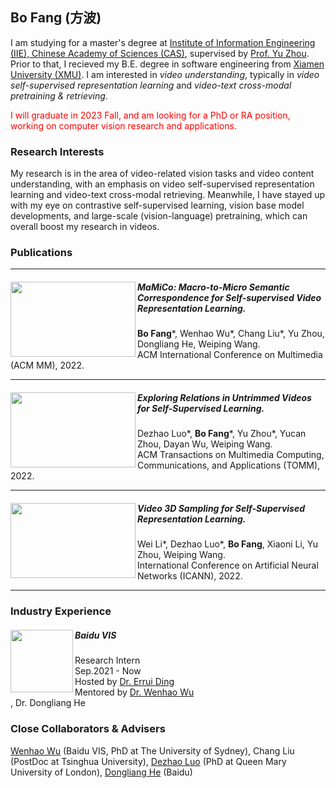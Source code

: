 ## Bo Fang (方波)

I am studying for a master's degree at [Institute of Information Engineering (IIE), Chinese Academy of Sciences (CAS)](https://www.iie.ac.cn/), supervised by [Prof. Yu Zhou](https://people.ucas.ac.cn/~yuzhou). Prior to that, I recieved my B.E. degree in software engineering from [Xiamen University (XMU)](https://www.xmu.edu.cn/). I am interested in *video understanding*, typically in *video self-supervised representation learning* and *video-text cross-modal pretraining & retrieving*.

<!-- 
I will graduate in 2023 Fall, and am looking for a PhD or RA position, working on computer vision research and applications.
-->
<p><font color="red">I will graduate in 2023 Fall, and am looking for a PhD or RA position, working on computer vision research and applications.</font></p>

### Research Interests

My research is in the area of video-related vision tasks and video content understanding, with an emphasis on video self-supervised representation learning and video-text cross-modal retrieving. Meanwhile, I have stayed up with my eye on contrastive self-supervised learning, vision base model developments, and large-scale (vision-language) pretraining, which can overall boost my research in videos.


### Publications
<HR>
    
<div>
    <img align="left" src="https://user-images.githubusercontent.com/42595629/185023927-83c99763-4955-42d7-90c5-4642225dd2ee.png" width=200 height=120/> 
    <div>
       <h5>MaMiCo: Macro-to-Micro Semantic Correspondence for Self-supervised Video Representation Learning.</h5>
       <div><b style="font-weight:bold;">Bo Fang</b>*, Wenhao Wu*, Chang Liu*, Yu Zhou, Dongliang He, Weiping Wang.</div>
       <div>ACM International Conference on Multimedia (ACM MM), 2022.</div>
     </div>
</div>
    
<HR>
    
<div>
    <img align="left" src="https://user-images.githubusercontent.com/42595629/185025380-a7edc098-ed5c-416a-92e7-10995a824ad8.png" width=200 height=120/> 
    <div>
       <h5>Exploring Relations in Untrimmed Videos for Self-Supervised Learning.</h5>
       <div>Dezhao Luo*, <b style="font-weight:bold;">Bo Fang</b>*, Yu Zhou*, Yucan Zhou, Dayan Wu, Weiping Wang.</div>
       <div>ACM Transactions on Multimedia Computing, Communications, and Applications (TOMM), 2022.</div>
    </div>
</div>

<HR>

<div>
    <img align="left" src="https://user-images.githubusercontent.com/42595629/185026167-1302917d-a4d5-4fec-882d-e2b5d1061c36.png" width=200 height=120/>
    <div>
       <h5>Video 3D Sampling for Self-Supervised Representation Learning.</h5>
       <div>Wei Li*, Dezhao Luo*, <b style="font-weight:bold;">Bo Fang</b>, Xiaoni Li, Yu Zhou, Weiping Wang.</div>
       <div>International Conference on Artificial Neural Networks (ICANN), 2022.</div>
    </div>    
</div>

<HR>

### Industry Experience

<div>
    <img align="left" src="https://user-images.githubusercontent.com/42595629/185050146-64368c0f-910f-4e84-81e4-9cad323ec3f8.png" width=100 height=100/>
    <div>
        <h5>Baidu VIS</h5>
        <div>Research Intern</div>
        <div>Sep.2021 - Now</div>
        <div>Hosted by <a href='https://scholar.google.com/citations?hl=en&user=1wzEtxcAAAAJ'>Dr. Errui Ding</a></div>
        <div>Mentored by <a href='https://whwu95.github.io/'>Dr. Wenhao Wu</a></div>, <a ref='https://scholar.google.com/citations?hl=zh-CN&user=ui6DYGoAAAAJ'>Dr. Dongliang He</a>
    </div>    
</div>

    
### Close Collaborators & Advisers
[Wenhao Wu](https://whwu95.github.io/) (Baidu VIS, PhD at The University of Sydney), Chang Liu (PostDoc at Tsinghua University), [Dezhao Luo](https://luodezhao.github.io/) (PhD at Queen Mary University of London), [Dongliang He](https://scholar.google.com/citations?hl=zh-CN&user=ui6DYGoAAAAJ) (Baidu)
